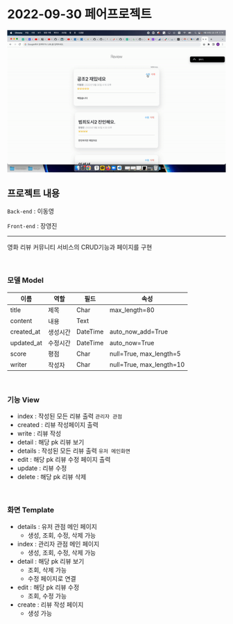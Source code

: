 # 2022-09-30 페어프로젝트

![django-pair](README.assets/django-pair.gif)

## 프로젝트 내용

`Back-end` : 이동영

`Front-end` : 장영진

---

영화 리뷰 커뮤니티 서비스의 CRUD기능과 페이지를 구현

<br>

### 모델 Model

| 이름       | 역할     | 필드     | 속성                     |
| ---------- | -------- | -------- | ------------------------ |
| title      | 제목     | Char     | max_length=80            |
| content    | 내용     | Text     |                          |
| created_at | 생성시간 | DateTime | auto_now_add=True        |
| updated_at | 수정시간 | DateTime | auto_now=True            |
| score      | 평점     | Char     | null=True, max_length=5  |
| writer     | 작성자   | Char     | null=True, max_length=10 |

<br>

### 기능 View

- index : 작성된 모든 리뷰 출력 `관리자 관점`
- created : 리뷰 작성페이지 출력
- write : 리뷰 작성
- detail : 해당 pk 리뷰 보기
- details : 작성된 모든 리뷰 출력 `유저 메인화면`
- edit : 해당 pk 리뷰 수정 페이지 출력
- update : 리뷰 수정
- delete : 해당 pk 리뷰 삭제

<br>

### 화면 Template

- details : 유저 관점 메인 페이지
  - 생성, 조회, 수정, 삭제 가능
- index : 관리자 관점 메인 페이지
  - 생성, 조회, 수정, 삭제 가능
- detail : 해당 pk 리뷰 보기
  - 조회, 삭제 가능
  - 수정 페이지로 연결
- edit : 해당 pk 리뷰 수정
  - 조회, 수정 가능
- create : 리뷰 작성 페이지
  - 생성 가능
